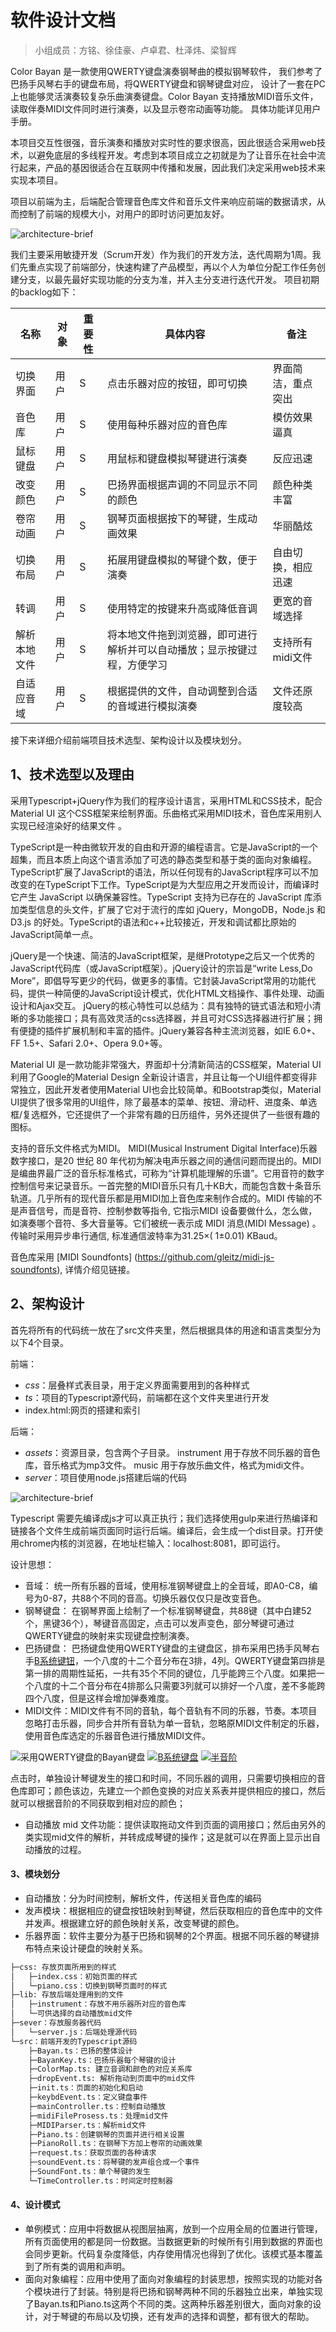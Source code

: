 # 软件设计文档

>小组成员：方铭、徐佳豪、卢卓君、杜泽炜、梁智辉

Color Bayan 是一款使用QWERTY键盘演奏钢琴曲的模拟钢琴软件，
我们参考了巴扬手风琴右手的键盘布局，将QWERTY键盘和钢琴键盘对应，
设计了一套在PC上也能够灵活演奏较复杂乐曲演奏键盘。Color Bayan 支持播放MIDI音乐文件，读取伴奏MIDI文件同时进行演奏，以及显示卷帘动画等功能。
具体功能详见用户手册。

本项目交互性很强，音乐演奏和播放对实时性的要求很高，因此很适合采用web技术，以避免底层的多线程开发。考虑到本项目成立之初就是为了让音乐在社会中流行起来，产品的基因很适合在互联网中传播和发展，因此我们决定采用web技术来实现本项目。

项目以前端为主，后端配合管理音色库文件和音乐文件来响应前端的数据请求，从而控制了前端的规模大小，对用户的即时访问更加友好。

![architecture-brief](uml/brief-arch.png)

我们主要采用敏捷开发（Scrum开发）作为我们的开发方法，迭代周期为1周。我们先重点实现了前端部分，快速构建了产品模型，再以个人为单位分配工作任务创建分支，以最先最好实现功能的分支为准，并入主分支进行迭代开发。
项目初期的backlog如下：

| 名称   | 对象  | 重要性  | 具体内容 | 备注 |
|-----   | ----- | ------ | ------ | ----- | 
| 切换界面 | 用户 | S | 点击乐器对应的按钮，即可切换 | 界面简洁，重点突出 | 
| 音色库 | 用户 | S | 使用每种乐器对应的音色库 | 模仿效果逼真 | 
| 鼠标键盘 | 用户 | S | 用鼠标和键盘模拟琴键进行演奏 | 反应迅速 | 
| 改变颜色 | 用户 | S | 巴扬界面根据声调的不同显示不同的颜色 | 颜色种类丰富 |
| 卷帘动画 | 用户 | S | 钢琴页面根据按下的琴键，生成动画效果 | 华丽酷炫 | 
| 切换布局 | 用户 | S | 拓展用键盘模拟的琴键个数，便于演奏 | 自由切换，相应迅速 | 
| 转调 | 用户 | S | 使用特定的按键来升高或降低音调 | 更宽的音域选择 | 
| 解析本地文件 | 用户 | S | 将本地文件拖到浏览器，即可进行解析并可以自动播放；显示按键过程，方便学习 | 支持所有midi文件 |
| 自适应音域 | 用户 | S | 根据提供的文件，自动调整到合适的音域进行模拟演奏 | 文件还原度较高 |



接下来详细介绍前端项目技术选型、架构设计以及模块划分。

## 1、技术选型以及理由

采用Typescript+jQuery作为我们的程序设计语言，采用HTML和CSS技术，配合Material UI 这个CSS框架来绘制界面。乐曲格式采用MIDI技术，音色库采用别人实现已经渲染好的结果文件 。

TypeScript是一种由微软开发的自由和开源的编程语言。它是JavaScript的一个超集，而且本质上向这个语言添加了可选的静态类型和基于类的面向对象编程。TypeScript扩展了JavaScript的语法，所以任何现有的JavaScript程序可以不加改变的在TypeScript下工作。TypeScript是为大型应用之开发而设计，而编译时它产生 JavaScript 以确保兼容性。TypeScript 支持为已存在的 JavaScript 库添加类型信息的头文件，扩展了它对于流行的库如 jQuery，MongoDB，Node.js 和 D3.js 的好处。TypeScript的语法和c++比较接近，开发和调试都比原始的JavaScript简单一点。

jQuery是一个快速、简洁的JavaScript框架，是继Prototype之后又一个优秀的JavaScript代码库（或JavaScript框架）。jQuery设计的宗旨是“write Less,Do More”，即倡导写更少的代码，做更多的事情。它封装JavaScript常用的功能代码，提供一种简便的JavaScript设计模式，优化HTML文档操作、事件处理、动画设计和Ajax交互。
jQuery的核心特性可以总结为：具有独特的链式语法和短小清晰的多功能接口；具有高效灵活的css选择器，并且可对CSS选择器进行扩展；拥有便捷的插件扩展机制和丰富的插件。jQuery兼容各种主流浏览器，如IE 6.0+、FF 1.5+、Safari 2.0+、Opera 9.0+等。

Material UI 是一款功能非常强大，界面却十分清新简洁的CSS框架，Material UI利用了Google的Material Design 全新设计语言，并且让每一个UI组件都变得非常独立，因此开发者使用Material UI也会比较简单。和Bootstrap类似，Material UI提供了很多常用的UI组件，除了最基本的菜单、按钮、滑动杆、进度条、单选框/复选框外，它还提供了一个非常有趣的日历组件，另外还提供了一些很有趣的图标。

支持的音乐文件格式为MIDI。
MIDI(Musical Instrument Digital Interface)乐器数字接口，是20 世纪 80 年代初为解决电声乐器之间的通信问题而提出的。MIDI是编曲界最广泛的音乐标准格式，可称为“计算机能理解的乐谱”。它用音符的数字控制信号来记录音乐。一首完整的MIDI音乐只有几十KB大，而能包含数十条音乐轨道。几乎所有的现代音乐都是用MIDI加上音色库来制作合成的。MIDI 传输的不是声音信号，而是音符、控制参数等指令, 它指示MIDI 设备要做什么，怎么做， 如演奏哪个音符、多大音量等。它们被统一表示成 MIDI 消息(MIDI Message) 。传输时采用异步串行通信, 标准通信波特率为31.25×( 1±0.01) KBaud。

音色库采用 [MIDI Soundfonts] (https://github.com/gleitz/midi-js-soundfonts),
详情介绍见链接。

## 2、架构设计

首先将所有的代码统一放在了src文件夹里，然后根据具体的用途和语言类型分为以下4个目录。

前端：
* *css*：层叠样式表目录，用于定义界面需要用到的各种样式
* *ts*：项目的Typescript源代码，前端都在这个文件夹里进行开发
* index.html:网页的搭建和索引

后端：
* *assets*：资源目录，包含两个子目录。
instrument 用于存放不同乐器的音色库，音乐格式为mp3文件。
music 用于存放乐曲文件，格式为midi文件。
* *server*：项目使用node.js搭建后端的代码

![architecture-brief](uml/directories.png)

Typescript 需要先编译成js才可以真正执行；我们选择使用gulp来进行热编译和链接各个文件生成前端页面同时运行后端。编译后，会生成一个dist目录。打开使用chrome内核的浏览器，在地址栏输入：localhost:8081，即可运行。

设计思想：
* 音域：
统一所有乐器的音域，使用标准钢琴键盘上的全音域，即A0-C8，编号为0-87，共88个不同的音高。切换乐器仅仅只是改变音色。
* 钢琴键盘：
在钢琴界面上绘制了一个标准钢琴键盘，共88键（其中白建52个，黑键36个），琴键音高固定，点击可以发声变色，部分琴键可通过QWERTY键盘的映射来实现键盘控制演奏。
* 巴扬键盘：
巴扬键盘使用QWERTY键盘的主键盘区，排布采用巴扬手风琴右手[B系统键钮](http://thecipher.com/c_and_b_system_cba_spelling.html)，一个八度的十二个音分布在3排，4列。QWERTY键盘第四排是第一排的周期性延拓，一共有35个不同的键位，几乎能跨三个八度。如果把一个八度的十二个音分布在4排那么只需要3列就可以排好一个八度，差不多能跨四个八度，但是这样会增加弹奏难度。
* MIDI文件：MIDI文件有不同的音轨，每个音轨有不同的乐器，节奏。本项目忽略打击乐器，同步合并所有音轨为单一音轨，忽略原MIDI文件制定的乐器，使用音色库选定的乐器音色进行播放MIDI文件。


![采用QWERTY键盘的Bayan键盘](image/QWERTY-Bayan.png)
[![B系统键盘](image/CBA_Bsys_Spell.gif)](http://thecipher.com/cba_b_system_spelling.html)
[![半音阶](image/chromatic-movement.png)](http://thecipher.com/cba_b_system_basics.html)

点击时，单独设计琴键发生的接口和时间，不同乐器的调用，只需要切换相应的音色库即可；颜色该边，先建立一个颜色变换的对应关系表并提供相应的接口，然后就可以根据音阶的不同获取到相对应的颜色；
* 自动播放 mid 文件功能：提供读取拖动文件到页面的调用接口；然后由另外的类实现mid文件的解析，并转成成琴键的操作；这是就可以在界面上显示出自动播放的过程。

#### 3、模块划分
* 自动播放：分为时间控制，解析文件，传送相关音色库的编码
* 发声模块：根据相应的键盘按钮映射到琴键，然后获取相应的音色库中的文件并发声。根据建立好的颜色映射关系，改变琴键的颜色。
* 乐器界面：软件主要分为基于巴扬和钢琴的2个界面。根据不同乐器的琴键排布特点来设计硬盘的映射关系。

```txt
├─css: 存放页面所用到的样式
│   ├─index.css：初始页面的样式
│   └─piano.css：切换到钢琴页面时的样式
├─lib: 存放后端处理用到的文件
│   ├─instrument：存放不用乐器所对应的音色库
│   └─可供选择的自动播放mid文件
├─sever：存放服务器代码
│   └─server.js：后端处理源代码
└─src：前端开发的Typescript源码
    ├─Bayan.ts：巴扬的整体设计
    ├─BayanKey.ts：巴扬乐器每个琴键的设计
    ├─ColorMap.ts: 建立音调和颜色的对应关系库  
    ├─dropEvent.ts: 解析拖动到页面中的mid文件
    ├─init.ts：页面的初始化和启动
    ├─keybdEvent.ts：定义键盘事件
    ├─mainController.ts：控制自动播放
    ├─midiFileProsess.ts：处理mid文件
    ├─MIDIParser.ts：解析mid文件
    ├─Piano.ts：创建钢琴的页面并进行相关设置
    ├─PianoRoll.ts：在钢琴下方加上卷帘的动画效果
    ├─request.ts：获取页面的各种请求
    ├─soundEvent.ts：将琴键的发声组合成一个事件
    ├─SoundFont.ts：单个琴键的发生
    └─TimeController.ts：时间定时控制器

```

#### 4、设计模式
* 单例模式：应用中将数据从视图层抽离，放到一个应用全局的位置进行管理，所有页面使用的都是同一份数据。当数据更新的时候所有引用到数据的界面也会同步更新。代码复杂度降低，内存使用情况也得到了优化。该模式基本覆盖到了所有类的调用和声明。
* 面向对象编程：应用中使用了面向对象编程的封装思想，按照实现的功能对各个模块进行了封装。特别是将巴扬和钢琴两种不同的乐器独立出来，单独实现了Bayan.ts和Piano.ts这两个不同的类。这两种乐器差别很大，面向对象的设计，对于琴键的布局以及切换，还有发声的选择和调整，都有很大的帮助。
